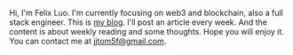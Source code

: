 Hi, I'm Felix Luo. I'm currently focusing on web3 and blockchain, also a full stack engineer.
This is [my blog](https://felixgibson.github.io/). I'll post an article every week. And the content is about weekly reading and some thoughts. 
Hope you will enjoy it. You can contact me at jjtom5f@gmail.com.
